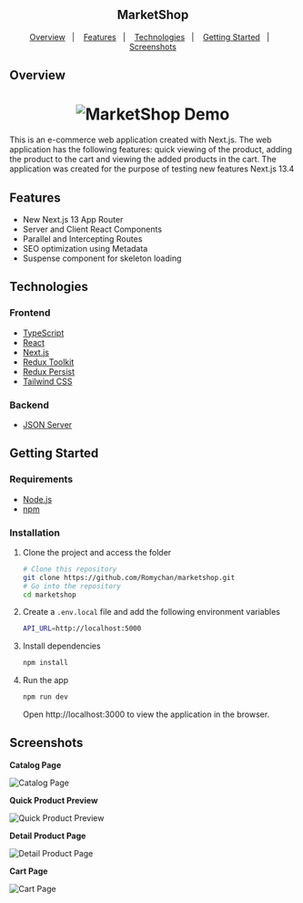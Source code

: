 <h2 align="center">
  MarketShop
</h2>

<p align="center">
  <a href="#overview">Overview</a>&nbsp;&nbsp;&nbsp;|&nbsp;&nbsp;&nbsp;
  <a href="#features">Features</a>&nbsp;&nbsp;&nbsp;|&nbsp;&nbsp;&nbsp;
  <a href="#technologies">Technologies</a>&nbsp;&nbsp;&nbsp;|&nbsp;&nbsp;&nbsp;
  <a href="#getting-started">Getting Started</a>&nbsp;&nbsp;&nbsp;|&nbsp;&nbsp;&nbsp;
  <a href="#screenshots">Screenshots</a>
</p>

## Overview

<h1 align="center">
	<img src="https://github.com/Romychan/marketshop/assets/60140867/78aa01ea-e693-4f6d-b947-89389776bd60" alt="MarketShop Demo" />
</h1>

This is an e-commerce web application created with Next.js. The web application has the following features: quick viewing of the product, adding the product to the cart and viewing the added products in the cart. The application was created for the purpose of testing new features Next.js 13.4

## Features

- New Next.js 13 App Router
- Server and Client React Components
- Parallel and Intercepting Routes
- SEO optimization using Metadata
- Suspense component for skeleton loading

## Technologies

### Frontend

- [TypeScript](https://www.typescriptlang.org/)
- [React](https://react.dev/)
- [Next.js](https://nextjs.org/)
- [Redux Toolkit](https://redux-toolkit.js.org/)
- [Redux Persist](https://www.npmjs.com/package/redux-persist)
- [Tailwind CSS](https://tailwindcss.com/)

### Backend

- [JSON Server](https://www.npmjs.com/package/json-server)

## Getting Started

### Requirements

- [Node.js](https://nodejs.org/)
- [npm](https://www.npmjs.com/)

### Installation

1. Clone the project and access the folder

   ```sh
   # Clone this repository
   git clone https://github.com/Romychan/marketshop.git
   # Go into the repository
   cd marketshop
   ```

2. Create a `.env.local` file and add the following environment variables

   ```sh
   API_URL=http://localhost:5000
   ```

3. Install dependencies

   ```sh
   npm install
   ```

4. Run the app

   ```sh
   npm run dev
   ```

   Open http://localhost:3000 to view the application in the browser.

## Screenshots

**Catalog Page**

<img src="https://github.com/Romychan/marketshop/assets/60140867/98f95a7d-a1f0-4670-bd69-eaa5f97c4fb2" alt="Catalog Page" />

**Quick Product Preview**

<img src="https://github.com/Romychan/marketshop/assets/60140867/d5103f2a-8d9a-4a7f-85e7-8e1db4fca763" alt="Quick Product Preview" />

**Detail Product Page**

<img src="https://github.com/Romychan/marketshop/assets/60140867/542d7689-7cc0-4de9-8257-75ca59f66054" alt="Detail Product Page" />

**Cart Page**

<img src="https://github.com/Romychan/marketshop/assets/60140867/939cc345-e501-42e3-b238-fd8f2cfbe6de" alt="Cart Page" />
